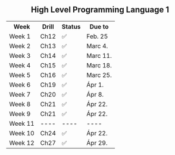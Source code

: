 
<h2 align="center"> High Level Programming Language 1 </h2>

<div align="center">
<table>
<tr>
	<th>Week</th>
	<th>Drill</th>
	<th>Status</th>
	<th>Due to</th>
</tr>
<tr>
	<td>Week 1</td>
	<td>Ch12</td>
	<td>✅</td>
	<td>Feb. 25</td>
</tr>
<tr>
	<td>Week 2</td>
	<td>Ch13</td>
	<td>✅</td>
	<td>Marc 4.</td>
</tr>
<tr>
	<td>Week 3</td>
	<td>Ch14</td>
	<td>✅</td>
	<td>Marc 11.</td>
</tr>
<tr>
	<td>Week 4</td>
	<td>Ch15</td>
	<td>✅</td>
	<td>Marc 18.</td>
</tr>
<tr>
	<td>Week 5</td>
	<td>Ch16</td>
	<td>✅</td>
	<td>Marc 25.</td>
</tr>
<tr>
	<td>Week 6</td>
	<td>Ch19</td>
	<td>✅</td>
	<td>Ápr 1.</td>
</tr>
<tr>
	<td>Week 7</td>
	<td>Ch20</td>
	<td>✅</td>
	<td>Ápr 8.</td>
</tr>
<tr>
	<td>Week 8</td>
	<td>Ch21</td>
	<td>✅</td>
	<td>Ápr 22.</td>
</tr>
<tr>
	<td>Week 9</td>
	<td>Ch21</td>
	<td>✅</td>
	<td>Ápr 22.</td>
</tr>
<tr>
	<td>Week 11</td>
	<td>----</td>
	<td>----</td>
	<td>----</td>
</tr>
<tr>
	<td>Week 10</td>
	<td>Ch24</td>
	<td>✅</td>
	<td>Ápr 22.</td>
</tr>
<tr>
	<td>Week 12</td>
	<td>Ch27</td>
	<td>✅</td>
	<td>Ápr 29.</td>
</tr>
</table>
</div>